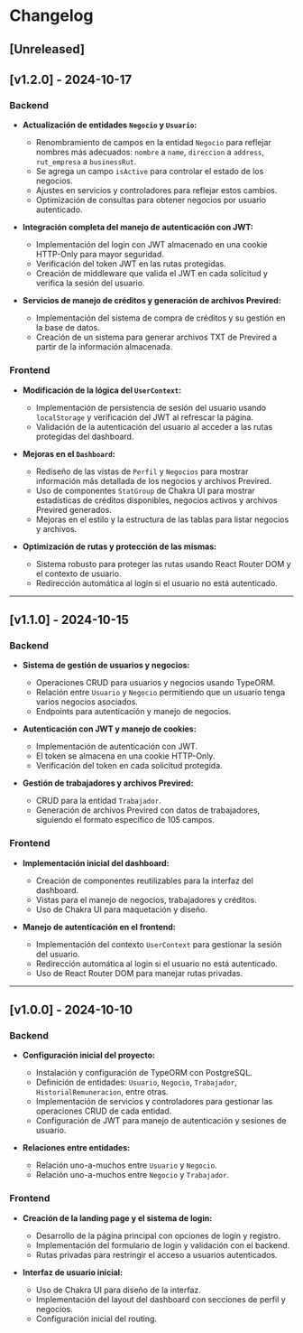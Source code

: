 # Changelog

## [Unreleased]

## [v1.2.0] - 2024-10-17
### Backend
- **Actualización de entidades `Negocio` y `Usuario`:**
  - Renombramiento de campos en la entidad `Negocio` para reflejar nombres más adecuados: `nombre` a `name`, `direccion` a `address`, `rut_empresa` a `businessRut`.
  - Se agrega un campo `isActive` para controlar el estado de los negocios.
  - Ajustes en servicios y controladores para reflejar estos cambios.
  - Optimización de consultas para obtener negocios por usuario autenticado.
  
- **Integración completa del manejo de autenticación con JWT:**
  - Implementación del login con JWT almacenado en una cookie HTTP-Only para mayor seguridad.
  - Verificación del token JWT en las rutas protegidas.
  - Creación de middleware que valida el JWT en cada solicitud y verifica la sesión del usuario.

- **Servicios de manejo de créditos y generación de archivos Previred:**
  - Implementación del sistema de compra de créditos y su gestión en la base de datos.
  - Creación de un sistema para generar archivos TXT de Previred a partir de la información almacenada.

### Frontend
- **Modificación de la lógica del `UserContext`:**
  - Implementación de persistencia de sesión del usuario usando `localStorage` y verificación del JWT al refrescar la página.
  - Validación de la autenticación del usuario al acceder a las rutas protegidas del dashboard.

- **Mejoras en el `Dashboard`:**
  - Rediseño de las vistas de `Perfil` y `Negocios` para mostrar información más detallada de los negocios y archivos Previred.
  - Uso de componentes `StatGroup` de Chakra UI para mostrar estadísticas de créditos disponibles, negocios activos y archivos Previred generados.
  - Mejoras en el estilo y la estructura de las tablas para listar negocios y archivos.

- **Optimización de rutas y protección de las mismas:**
  - Sistema robusto para proteger las rutas usando React Router DOM y el contexto de usuario.
  - Redirección automática al login si el usuario no está autenticado.

---

## [v1.1.0] - 2024-10-15
### Backend
- **Sistema de gestión de usuarios y negocios:**
  - Operaciones CRUD para usuarios y negocios usando TypeORM.
  - Relación entre `Usuario` y `Negocio` permitiendo que un usuario tenga varios negocios asociados.
  - Endpoints para autenticación y manejo de negocios.

- **Autenticación con JWT y manejo de cookies:**
  - Implementación de autenticación con JWT.
  - El token se almacena en una cookie HTTP-Only.
  - Verificación del token en cada solicitud protegida.

- **Gestión de trabajadores y archivos Previred:**
  - CRUD para la entidad `Trabajador`.
  - Generación de archivos Previred con datos de trabajadores, siguiendo el formato específico de 105 campos.

### Frontend
- **Implementación inicial del dashboard:**
  - Creación de componentes reutilizables para la interfaz del dashboard.
  - Vistas para el manejo de negocios, trabajadores y créditos.
  - Uso de Chakra UI para maquetación y diseño.

- **Manejo de autenticación en el frontend:**
  - Implementación del contexto `UserContext` para gestionar la sesión del usuario.
  - Redirección automática al login si el usuario no está autenticado.
  - Uso de React Router DOM para manejar rutas privadas.

---

## [v1.0.0] - 2024-10-10
### Backend
- **Configuración inicial del proyecto:**
  - Instalación y configuración de TypeORM con PostgreSQL.
  - Definición de entidades: `Usuario`, `Negocio`, `Trabajador`, `HistorialRemuneracion`, entre otras.
  - Implementación de servicios y controladores para gestionar las operaciones CRUD de cada entidad.
  - Configuración de JWT para manejo de autenticación y sesiones de usuario.

- **Relaciones entre entidades:**
  - Relación uno-a-muchos entre `Usuario` y `Negocio`.
  - Relación uno-a-muchos entre `Negocio` y `Trabajador`.

### Frontend
- **Creación de la landing page y el sistema de login:**
  - Desarrollo de la página principal con opciones de login y registro.
  - Implementación del formulario de login y validación con el backend.
  - Rutas privadas para restringir el acceso a usuarios autenticados.

- **Interfaz de usuario inicial:**
  - Uso de Chakra UI para diseño de la interfaz.
  - Implementación del layout del dashboard con secciones de perfil y negocios.
  - Configuración inicial del routing.